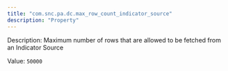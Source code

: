 ```yaml
---
title: "com.snc.pa.dc.max_row_count_indicator_source"
description: "Property"
---
```


Description: Maximum number of rows that are allowed to be fetched from an Indicator Source

Value: `50000`